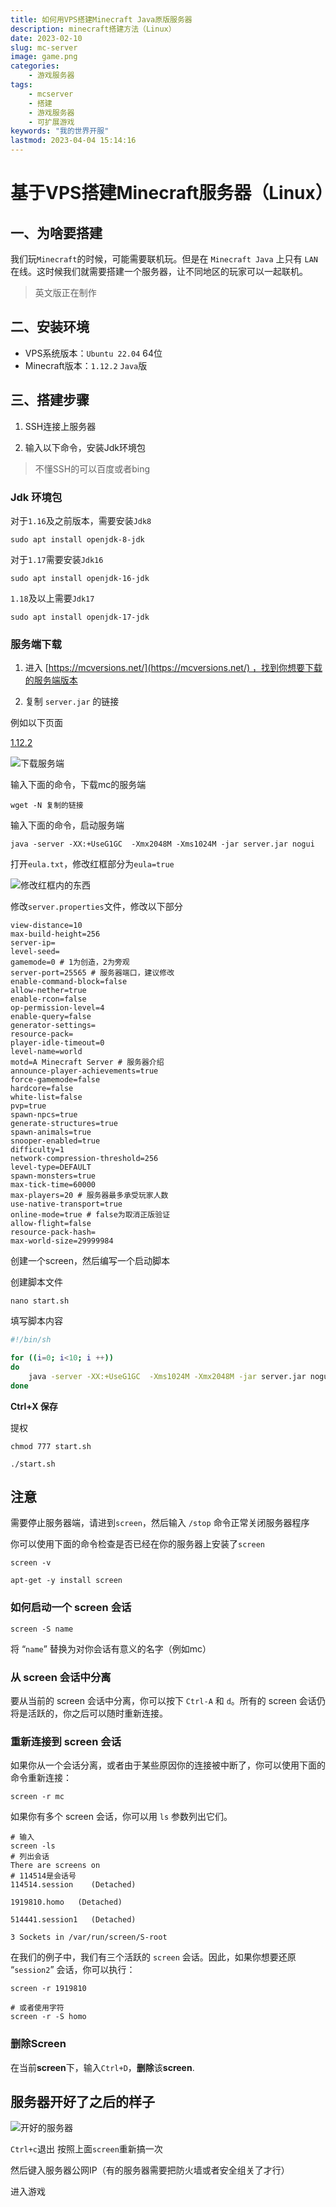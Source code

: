 ```yaml
---
title: 如何用VPS搭建Minecraft Java原版服务器
description: minecraft搭建方法（Linux）
date: 2023-02-10
slug: mc-server
image: game.png
categories:
    - 游戏服务器
tags:
    - mcserver
    - 搭建
    - 游戏服务器
    - 可扩展游戏
keywords: "我的世界开服"
lastmod: 2023-04-04 15:14:16
---
```


# 基于VPS搭建Minecraft服务器（Linux）

## 一、为啥要搭建

我们玩`Minecraft`的时候，可能需要联机玩。但是在 `Minecraft Java` 上只有 `LAN` 在线。这时候我们就需要搭建一个服务器，让不同地区的玩家可以一起联机。

> 英文版正在制作

## 二、安装环境

- VPS系统版本：`Ubuntu 22.04` 64位
- Minecraft版本：`1.12.2` `Java`版

## 三、搭建步骤

1. SSH连接上服务器

2. 输入以下命令，安装Jdk环境包

> 不懂SSH的可以百度或者bing

### Jdk 环境包

对于`1.16`及之前版本，需要安装`Jdk8`

```shell
sudo apt install openjdk-8-jdk
```

对于`1.17`需要安装`Jdk16`

```shell
sudo apt install openjdk-16-jdk
```

`1.18`及以上需要`Jdk17`

```shell
sudo apt install openjdk-17-jdk
```

### 服务端下载

1. 进入 [https://mcversions.net/](https://mcversions.net/) ，找到你想要下载的服务端版本

2. 复制 `server.jar` 的链接

例如以下页面

[1.12.2](https://mcversions.net/download/1.12.2)

![下载服务端](666.png "下载服务端")

输入下面的命令，下载mc的服务端

```shell
wget -N 复制的链接
```

输入下面的命令，启动服务端

```shell
java -server -XX:+UseG1GC  -Xmx2048M -Xms1024M -jar server.jar nogui
```

打开`eula.txt`，修改红框部分为`eula=true`

![修改红框内的东西](awda.PNG "修改红框内")

修改`server.properties`文件，修改以下部分

    view-distance=10
    max-build-height=256
    server-ip=
    level-seed=
    gamemode=0 # 1为创造，2为旁观
    server-port=25565 # 服务器端口，建议修改
    enable-command-block=false
    allow-nether=true
    enable-rcon=false
    op-permission-level=4
    enable-query=false
    generator-settings=
    resource-pack=
    player-idle-timeout=0
    level-name=world
    motd=A Minecraft Server # 服务器介绍
    announce-player-achievements=true
    force-gamemode=false
    hardcore=false
    white-list=false
    pvp=true
    spawn-npcs=true
    generate-structures=true
    spawn-animals=true
    snooper-enabled=true
    difficulty=1
    network-compression-threshold=256
    level-type=DEFAULT
    spawn-monsters=true
    max-tick-time=60000
    max-players=20 # 服务器最多承受玩家人数
    use-native-transport=true
    online-mode=true # false为取消正版验证
    allow-flight=false
    resource-pack-hash=
    max-world-size=29999984

创建一个screen，然后编写一个启动脚本

 创建脚本文件

```shell
nano start.sh
```

填写脚本内容

```bash
#!/bin/sh

for ((i=0; i<10; i ++))
do
	java -server -XX:+UseG1GC  -Xms1024M -Xmx2048M -jar server.jar nogui -noverify -XX:+AggressiveOpts -XX:+UseCompressedOops
done
```

**Ctrl+X 保存**

提权

```shell
chmod 777 start.sh
```

```shell
./start.sh
```

## 注意

需要停止服务器端，请进到`screen`，然后输入 `/stop` 命令正常关闭服务器程序

你可以使用下面的命令检查是否已经在你的服务器上安装了`screen`

```shell
screen -v
```

```shell
apt-get -y install screen
```

### 如何启动一个 screen 会话

```shell
screen -S name
```

将 “`name`” 替换为对你会话有意义的名字（例如mc）



### 从 screen 会话中分离

要从当前的 screen 会话中分离，你可以按下 `Ctrl-A` 和 `d`。所有的 screen 会话仍将是活跃的，你之后可以随时重新连接。

### 重新连接到 screen 会话

如果你从一个会话分离，或者由于某些原因你的连接被中断了，你可以使用下面的命令重新连接：

```shell
screen -r mc
```

如果你有多个 screen 会话，你可以用 `ls` 参数列出它们。

```shell
# 输入 
screen -ls
# 列出会话
There are screens on
# 114514是会话号
114514.session    (Detached)
  
1919810.homo   (Detached)
  
514441.session1   (Detached)
  
3 Sockets in /var/run/screen/S-root
```

在我们的例子中，我们有三个活跃的 `screen` 会话。因此，如果你想要还原 “`session2`” 会话，你可以执行：

```shell
screen -r 1919810
```

```shell
# 或者使用字符
screen -r -S homo
```

### 删除Screen

在当前**screen**下，输入`Ctrl+D`，**删除**该**screen**.

## 服务器开好了之后的样子

![开好的服务器](dfwerf.PNG "开好的服务器")

`Ctrl+c`退出 按照上面`screen`重新搞一次

然后键入服务器公网IP（有的服务器需要把防火墙或者安全组关了才行）

进入游戏